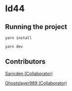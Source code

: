 # ld44

## Running the project

`yarn install`

`yarn dev`

## Contributors

[Saricden (Collaborator)](https://github.com/saricden)

[Ghostslayer989 (Collaborator)](https://github.com/ghostslayer989)
